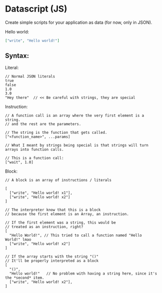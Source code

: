 # Datascript (JS)

Create simple scripts for your application as data (for now, only in JSON).

Hello world:

```json
["write", "Hello world!"]
```

## Syntax:

Literal:

```jsonc
// Normal JSON literals
true
false
1.0
3.0
"Hey there"  // << Be careful with strings, they are special
```

Instruction:

```jsonc
// A function call is an array where the very first element is a string.
// and the rest are the parameters.

// The string is the function that gets called.
["<function_name>", ...params]

// What I meant by strings being special is that strings will turn arrays into function calls.

// This is a function call:
["wait", 1.0]
```

Block:

```jsonc
// A block is an array of instructions / literals

[
  ["write", "Hello world! x1"],
  ["write", "Hello world! x2"]
]

// The interpreter know that this is a block
// because the first element is an Array, an instruction.

// If the first element was a string, this would be
// treated as an instruction, right?
[
  "Hello World!", // This tried to call a function named "Hello World!" lmao
  ["write", "Hello world! x2"]
]

// If the array starts with the string "()"
// It'll be properly interpreted as a block
[
  "()",
  "Hello world!"   // No problem with having a string here, since it's the *second* item.
  ["write", "Hello world! x2"],
]
```
